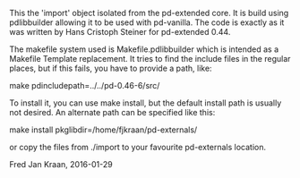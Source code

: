 This the 'import' object isolated from the pd-extended core. It is build
using pdlibbuilder allowing it to be used with pd-vanilla. The code is 
exactly as it was written by Hans Cristoph Steiner for pd-extended 0.44.

The makefile system used is Makefile.pdlibbuilder which is intended as a 
Makefile Template replacement. It tries to find the include files in the 
regular places, but if this fails, you have to provide a path, like: 

make pdincludepath=../../pd-0.46-6/src/

To install it, you can use make install, but the default install path 
is usually not desired. An alternate path can be specified like this:

make install pkglibdir=/home/fjkraan/pd-externals/

or copy the files from ./import to your favourite pd-externals location.


Fred Jan Kraan, 2016-01-29



